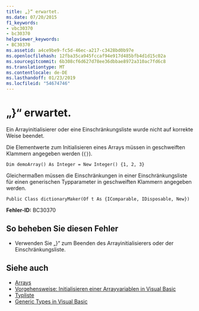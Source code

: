 ```yaml
---
title: „}“ erwartet.
ms.date: 07/20/2015
f1_keywords:
- vbc30370
- bc30370
helpviewer_keywords:
- BC30370
ms.assetid: a4ce9be9-fc5d-46ec-a217-c3428bd0b97e
ms.openlocfilehash: 12fba35ca945fccaf94e917d485bfb4d1d15c02a
ms.sourcegitcommit: 6b308cf6d627d78ee36dbbae8972a310ac7fd6c8
ms.translationtype: MT
ms.contentlocale: de-DE
ms.lasthandoff: 01/23/2019
ms.locfileid: "54674746"
---
```

# <a name="-expected"></a>„}“ erwartet.
Ein Arrayinitialisierer oder eine Einschränkungsliste wurde nicht auf korrekte Weise beendet.  
  
 Die Elementwerte zum Initialisieren eines Arrays müssen in geschweiften Klammern angegeben werden (`{}`).  
  
```  
Dim demoArray() As Integer = New Integer() {1, 2, 3}   
```  
  
 Gleichermaßen müssen die Einschränkungen in einer Einschränkungsliste für einen generischen Typparameter in geschweiften Klammern angegeben werden.  
  
```  
Public Class dictionaryMaker(Of t As {IComparable, IDisposable, New})   
```  
  
 **Fehler-ID:** BC30370  
  
## <a name="to-correct-this-error"></a>So beheben Sie diesen Fehler  
  
-   Verwenden Sie „}“ zum Beenden des Arrayinitialisierers oder der Einschränkungsliste.  
  
## <a name="see-also"></a>Siehe auch
- [Arrays](../../visual-basic/programming-guide/language-features/arrays/index.md)
- [Vorgehensweise: Initialisieren einer Arrayvariablen in Visual Basic](../../visual-basic/programming-guide/language-features/arrays/how-to-initialize-an-array-variable.md)
- [Typliste](../../visual-basic/language-reference/statements/type-list.md)
- [Generic Types in Visual Basic](../../visual-basic/programming-guide/language-features/data-types/generic-types.md)
